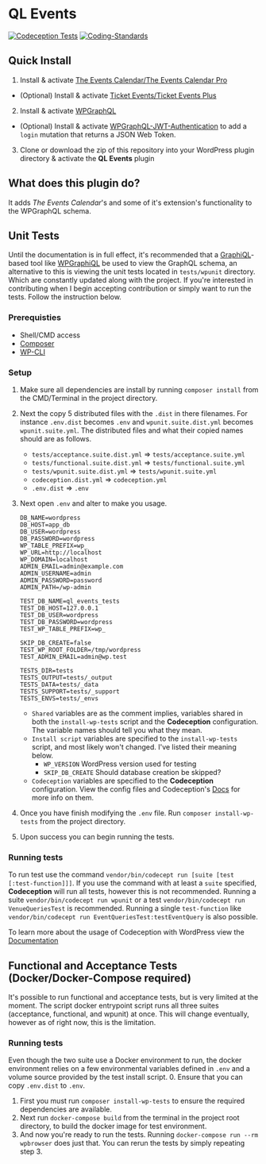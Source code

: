 # QL Events
[![Codeception Tests](https://github.com/the-events-calendar/ql-events/actions/workflows/tests-php.yml/badge.svg)](https://github.com/the-events-calendar/ql-events/actions/workflows/tests-php.yml)
[![Coding-Standards](https://github.com/the-events-calendar/ql-events/actions/workflows/lint.yml/badge.svg)](https://github.com/the-events-calendar/ql-events/actions/workflows/lint.yml)

## Quick Install
1. Install & activate [The Events Calendar/The Events Calendar Pro](https://theeventscalendar.com/)
  - (Optional) Install & activate [Ticket Events/Ticket Events Plus](https://theeventscalendar.com/products/wordpress-event-tickets/)
2. Install & activate [WPGraphQL](https://www.wpgraphql.com/)
  - (Optional) Install & activate [WPGraphQL-JWT-Authentication](https://github.com/wp-graphql/wp-graphql-jwt-authentication) to add a `login` mutation that returns a JSON Web Token.
3. Clone or download the zip of this repository into your WordPress plugin directory & activate the **QL Events** plugin

## What does this plugin do?
It adds *The Events Calendar*'s and some of it's extension's functionality to the WPGraphQL schema.

## Unit Tests
Until the documentation is in full effect, it's recommended that a [GraphiQL](https://github.com/graphql/graphiql)-based tool like [WPGraphiQL](https://github.com/wp-graphql/wp-graphiql) be used to view the GraphQL schema, an alternative to this is viewing the unit tests located in `tests/wpunit` directory. Which are constantly updated along with the project. If you're interested in contributing when I begin accepting contribution or simply want to run the tests. Follow the instruction below.

### Prerequisties
- Shell/CMD access
- [Composer](https://getcomposer.org/)
- [WP-CLI](https://wp-cli.org/)

### Setup
1. Make sure all dependencies are install by running `composer install` from the CMD/Terminal in the project directory.
2. Next the copy 5 distributed files with the `.dist` in there filenames. For instance `.env.dist` becomes `.env` and `wpunit.suite.dist.yml` becomes `wpunit.suite.yml`. The distributed files and what their copied names should are as follows.
    - `tests/acceptance.suite.dist.yml` => `tests/acceptance.suite.yml`
    - `tests/functional.suite.dist.yml` => `tests/functional.suite.yml`
    - `tests/wpunit.suite.dist.yml` => `tests/wpunit.suite.yml`
    - `codeception.dist.yml` => `codeception.yml`
    - `.env.dist` => `.env`
3. Next open `.env` and alter to make you usage.
	```
	DB_NAME=wordpress
	DB_HOST=app_db
	DB_USER=wordpress
	DB_PASSWORD=wordpress
	WP_TABLE_PREFIX=wp_
	WP_URL=http://localhost
	WP_DOMAIN=localhost
	ADMIN_EMAIL=admin@example.com
	ADMIN_USERNAME=admin
	ADMIN_PASSWORD=password
	ADMIN_PATH=/wp-admin

	TEST_DB_NAME=ql_events_tests
	TEST_DB_HOST=127.0.0.1
	TEST_DB_USER=wordpress
	TEST_DB_PASSWORD=wordpress
	TEST_WP_TABLE_PREFIX=wp_

	SKIP_DB_CREATE=false
	TEST_WP_ROOT_FOLDER=/tmp/wordpress
	TEST_ADMIN_EMAIL=admin@wp.test

	TESTS_DIR=tests
	TESTS_OUTPUT=tests/_output
	TESTS_DATA=tests/_data
	TESTS_SUPPORT=tests/_support
	TESTS_ENVS=tests/_envs
	```
	- `Shared` variables are as the comment implies, variables shared in both the `install-wp-tests` script and the **Codeception** configuration. The variable names should tell you what they mean.
	- `Install script` variables are specified to the `install-wp-tests` script, and most likely won't changed. I've listed their meaning below.
    	- `WP_VERSION` WordPress version used for testing
    	- `SKIP_DB_CREATE` Should database creation be skipped?
	- `Codeception` variables are specified to the **Codeception** configuration. View the config files and Codeception's [Docs](https://codeception.com/docs/reference/Configuration#Suite-Configuration) for more info on them.

4. Once you have finish modifying the `.env` file. Run `composer install-wp-tests` from the project directory.
5. Upon success you can begin running the tests.

### Running tests
To run test use the command `vendor/bin/codecept run [suite [test [:test-function]]]`.
If you use the command with at least a `suite` specified, **Codeception** will run all tests, however this is not recommended. Running a suite `vendor/bin/codecept run wpunit` or a test `vendor/bin/codecept run VenueQueriesTest` is recommended. Running a single `test-function` like `vendor/bin/codecept run EventQueriesTest:testEventQuery` is also possible.

To learn more about the usage of Codeception with WordPress view the [Documentation](https://codeception.com/for/wordpress)

## Functional and Acceptance Tests (Docker/Docker-Compose required)
It's possible to run functional and acceptance tests, but is very limited at the moment. The script docker entrypoint script runs all three suites (acceptance, functional, and wpunit) at once. This will change eventually, however as of right now, this is the limitation.

### Running tests
Even though the two suite use a Docker environment to run, the docker environment relies on a few environmental variables defined in `.env` and a volume source provided by the test install script.
0. Ensure that you can copy `.env.dist` to `.env`.
1. First you must run `composer install-wp-tests` to ensure the required dependencies are available.
2. Next run `docker-compose build` from the terminal in the project root directory, to build the docker image for test environment.
3. And now you're ready to run the tests. Running `docker-compose run --rm wpbrowser` does just that.
You can rerun the tests by simply repeating step 3.
